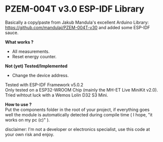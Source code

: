 # PZEM-004T v3.0 ESP-IDF Library  
Basically a copy/paste from Jakub Mandula's excellent Arduino Library: https://github.com/mandulaj/PZEM-004T-v30 and added some ESP-IDF sauce.  


 **What works ?**  
- All measurements.
- Reset energy counter.  
  
 **Not (yet) Tested/Implemented**  
- Change the device address.  

Tested with ESP-IDF Framework v5.0.2  
Only tested on a ESP32-WROOM Chip (mainly the MH-ET Live MiniKit v2.0).  
Tried wihtout luck with a Wemos Lolin D32 S3 Mini.  
  
**How to use ?**  
Put the components folder in the root of your project, if everything goes well the module is automatically detected during compile time ( I hope, "it works on my pc (c)" ).

  
  
 
disclaimer: I'm not a developer or electronics specialist, use this code at your own risk and enjoy.  
